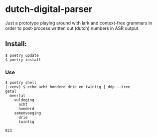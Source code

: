 # dutch-digital-parser

Just a prototype playing around with lark and context-free grammars in order to post-process written out (dutch) numbers in ASR output. 

## Install:

```
$ poetry update
$ poetry install
```

### Use

``` 
$ poetry shell
(.venv) $ echo acht honderd drie en twintig | ddp --tree
getal
  meertal
    vuldeging
      acht
      honderd
    samenvoeging
      drie
      twintig

823
```







